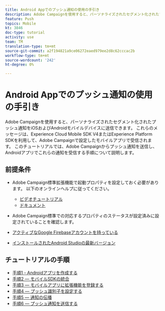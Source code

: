 ```yaml
---
title: Android Appでのプッシュ通知の使用の手引き
description: Adobe Campaignを使用すると、パーソナライズされたセグメント化されたプッシュ通知をiOSおよびAndroidモバイルデバイスに送信できます。 これらのメッセージは、Experience Cloud Mobile SDK V4またはExperience Platform SDKを利用して、Adobe Campaignで設定したモバイルアプリで受信されます。 このチュートリアルでは、Adobe Campaignからプッシュ通知を送信し、Androidアプリでこれらの通知を受信する手順について説明します。
feature: Push
topics: Mobile
kt: 3846
doc-type: tutorial
activity: use
team: TM
translation-type: tm+mt
source-git-commit: a2f194821a9ce06272eaed979ee2d8c62cccac2b
workflow-type: tm+mt
source-wordcount: '242'
ht-degree: 0%

---
```


# Android Appでのプッシュ通知の使用の手引き

Adobe Campaignを使用すると、パーソナライズされたセグメント化されたプッシュ通知をiOSおよびAndroidモバイルデバイスに送信できます。
これらのメッセージは、Experience Cloud Mobile SDK V4またはExperience Platform SDKを利用して、Adobe Campaignで設定したモバイルアプリで受信されます。
このチュートリアルでは、Adobe Campaignからプッシュ通知を送信し、Androidアプリでこれらの通知を受信する手順について説明します。

## 前提条件

* Adobe Campaign標準拡張機能で起動プロパティを設定しておく必要があります。 以下のオンラインヘルプに従ってください。
   * [ビデオチュートリアル](https://video.tv.adobe.com/v/26224?quality=12&captions=jpn)
   * [ドキュメント](https://docs.adobe.com/content/help/en/campaign-learn/campaign-standard-tutorials/communication-channels/mobile/configure-mobile-apps-using-aep-sdk.html)

* Adobe Campaign標準での対応するプロパティのステータスが設定済みに設定されていることを確認します。
* [アクティブなGoogle Firebaseアカウントを持っている](https://firebase.google.com)
* [インストールされたAndroid Studioの最新バージョン](https://developer.android.com/studio)

## チュートリアルの手順

* [手順1 - Androidアプリを作成する](/help/tutorial-push-notifications-android/create-android-app.md)
* [手順2 — モバイルSDKの統合](/help/tutorial-push-notifications-android/integrating-with-mobile-sdk.md)
* [手順3 — モバイルアプリに拡張機能を登録する](/help/tutorial-push-notifications-android/register-mobile-extensions.md)
* [手順4 — プッシュ識別子を設定する](/help/tutorial-push-notifications-android/set-push-identifier.md)
* [手順5 — 通知の伝播](/help/tutorial-push-notifications-android/propagate-notification.md)
* [手順6 — プッシュ通知を送信する](/help/tutorial-push-notifications-android/send-push-notification.md)
